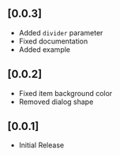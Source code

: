 ## [0.0.3]

- Added `divider` parameter
- Fixed documentation
- Added example

## [0.0.2]

- Fixed item background color
- Removed dialog shape

## [0.0.1]

- Initial Release
